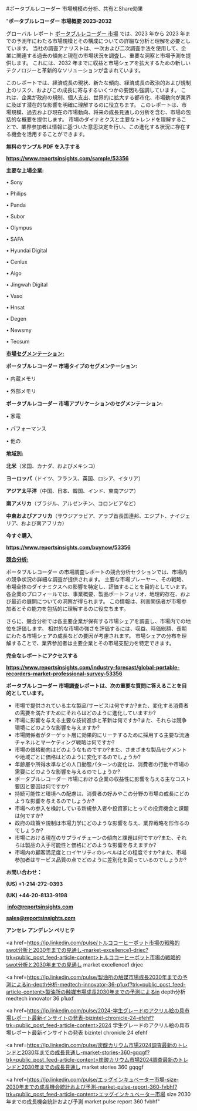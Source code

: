 #ポータブルレコーダー 市場規模の分析、共有とShare効果

"<strong>ポータブルレコーダー 市場概要 2023-2032</strong>

グローバル レポート <a href=https://www.reportsinsights.com/sample/53356>ポータブルレコーダー 市場</a> では、2023 年から 2023 年までの予測年にわたる市場規模とその構成についての詳細な分析と理解を必要としています。 当社の調査アナリストは、一次および二次調査手法を使用して、企業に関連する過去の傾向と現在の市場状況を調査し、重要な洞察と市場予測を提供します。 これには、2032 年までに収益と市場シェアを拡大​​するための新しいテクノロジーと革新的なソリューションが含まれています。

このレポートでは、経済成長の現状、新たな傾向、経済成長の政治的および規制上のリスク、およびこの成長に寄与するいくつかの要因も強調しています。 これは、企業が政府の規制、個人支出、世界的に拡大する都市化、市場動向が業界に及ぼす潜在的な影響を明確に理解するのに役立ちます。 このレポートは、市場規模、過去および現在の市場動向、将来の成長見通しの分析を含む、市場の包括的な概要を提供します。 市場のダイナミクスと主要なトレンドを理解することで、業界参加者は情報に基づいた意思決定を行い、この進化する状況に存在する機会を活用することができます。

<strong><b>無料のサンプル PDF を入手する</b></strong>

<a href=https://www.reportsinsights.com/sample/53356><strong><u>https://www.reportsinsights.com/sample/53356</u></strong></a>

<strong>主要な上場企業:</strong>

• Sony

• Philips

• Panda

• Subor

• Olympus

• SAFA

• Hyundai Digital

• Cenlux

• Aigo

• Jingwah Digital

• Vaso

• Hnsat

• Degen

• Newsmy

• Tecsum

<strong><u>市場セグメンテーション</u></strong><strong><u>:</u></strong>

<strong>ポータブルレコーダー 市場タイプのセグメンテーション:</strong>

• 内蔵メモリ

• 外部メモリ

<strong>ポータブルレコーダー 市場アプリケーションのセグメンテーション:</strong>

• 家電

• パフォーマンス

• 他の

<strong><u>地域別</u></strong><strong><u>:</u></strong>

<strong>北米</strong>（米国、カナダ、およびメキシコ）

<strong>ヨーロッパ</strong>（ドイツ、フランス、英国、ロシア、イタリア）

<strong>アジア太平洋</strong>（中国、日本、韓国、インド、東南アジア）

<strong>南アメリカ</strong>（ブラジル、アルゼンチン、コロンビアなど）

<strong>中東およびアフリカ</strong>（サウジアラビア、アラブ首長国連邦、エジプト、ナイジェリア、および南アフリカ）

<strong>今すぐ購入</strong>

<a href=https://www.reportsinsights.com/buynow/53356><strong><u>https://www.reportsinsights.com/buynow/53356</u></strong></a>

<strong><u>競合分析:</u></strong>

ポータブルレコーダー の市場調査レポートの競合分析セクションでは、市場内の競争状況の詳細な調査が提供されます。 主要な市場プレーヤー、その戦略、市場全体のダイナミクスへの影響を特定し、評価することを目的としています。 各企業のプロフィールでは、事業概要、製品ポートフォリオ、地理的存在、および最近の展開についての洞察が得られます。 この情報は、利害関係者が市場参加者とその能力を包括的に理解するのに役立ちます。

さらに、競合分析では各主要企業が保有する市場シェアを調査し、市場内での地位を評価します。 相対的な市場の強さを評価するには、収益、時価総額、長期にわたる市場シェアの成長などの要因が考慮されます。 市場シェアの分布を理解することで、業界参加者は主要企業とその市場支配力を特定できます。

<strong>完全なレポートにアクセスする</strong>

<a href=https://www.reportsinsights.com/industry-forecast/global-portable-recorders-market-professional-survey-53356><strong><u><b>https://www.reportsinsights.com/industry-forecast/global-portable-recorders-market-professional-survey-53356</b></u></strong></a>

<strong><b>ポータブルレコーダー 市場調査レポートは、次の重要な質問に答えることを目的としています。</b></strong>
<ul>
  <li>市場で提供されている主な製品/サービスは何ですか?また、変化する消費者の需要を満たすためにそれらはどのように進化していますか?</li>
  <li>市場に影響を与える主要な技術進歩と革新は何ですか?また、それらは競争環境にどのような影響を与えますか?</li>
  <li>市場関係者がターゲット層に効果的にリーチするために採用する主要な流通チャネルとマーケティング戦略は何ですか?</li>
  <li>市場の価格動向はどのようなものですか?また、さまざまな製品セグメントや地域ごとに価格はどのように変化するのでしょうか?</li>
  <li>年齢層や所得水準などの人口動態パターンの変化は、消費者の行動や市場の需要にどのような影響を与えるのでしょうか?</li>
  <li>ポータブルレコーダー 市場における企業の収益性に影響を与える主なコスト要因と要因は何ですか?</li>
  <li>持続可能性と環境への配慮は、消費者の好みやこの分野の市場の成長にどのような影響を与えるのでしょうか?</li>
  <li>市場への参入を検討している新規参入者や投資家にとっての投資機会と課題は何ですか?</li>
  <li>政府の政策や規制は市場力学にどのような影響を与え、業界戦略を形作るのでしょうか?</li>
  <li>市場における現在のサプライチェーンの傾向と課題は何ですか?また、それらは製品の入手可能性と価格にどのような影響を与えますか?</li>
  <li>市場内の顧客満足度とロイヤリティのレベルはどの程度ですか?また、市場参加者はサービス品質の点でどのように差別化を図っているのでしょうか?</li>
</ul>
<strong>お問い合わせ：</strong>

<strong>(US) +1-214-272-0393</strong>

<strong>(UK) +44-20-8133-9198</strong>

<strong> </strong><a href=info@reportsinsights.com><strong><u>info@reportsinsights.com</u></strong></a>

<a href=sales@reportsinsights.com><strong><u>sales@reportsinsights.com</u></strong></a>

<strong>アンセレ アンデレン ベリヒテ</strong>

<a href=https://jp.linkedin.com/pulse/トルココーヒーポット市場の戦略的swot分析と2030年までの見通し-market-excellence1-drjec?trk=public_post_feed-article-content>トルココーヒーポット市場の戦略的swot分析と2030年までの見通し market excellence1 drjec</a>

<a href=https://jp.linkedin.com/pulse/製油所の触媒市場成長2030年までの予測によるin-depth分析-medtech-innovator-36-p1uxf?trk=public_post_feed-article-content>製油所の触媒市場成長2030年までの予測によるin depth分析 medtech innovator 36 p1uxf</a>

<a href=https://jp.linkedin.com/pulse/2024-学生グレードのアクリル絵の具市場レポート最新インサイトの発表-bizintel-chronicle-24-efehf?trk=public_post_feed-article-content>2024 学生グレードのアクリル絵の具市場レポート最新インサイトの発表 bizintel chronicle 24 efehf</a>

<a href=https://jp.linkedin.com/pulse/炭酸カリウム市場2024調査最新のトレンドと2030年までの成長見通し-market-stories-360-gqqgf?trk=public_post_feed-article-content>炭酸カリウム市場2024調査最新のトレンドと2030年までの成長見通し market stories 360 gqqgf</a>

<a href=https://jp.linkedin.com/pulse/エッグインキュベーター市場-size-2030年までの成長機会統計および予測-market-pulse-report-360-fvbhf?trk=public_post_feed-article-content>エッグインキュベーター市場 size 2030年までの成長機会統計および予測 market pulse report 360 fvbhf</a>"
